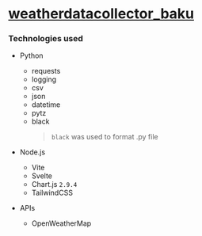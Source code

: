 # [weatherdatacollector_baku](https://test2user-aqil.github.io/weatherdatacollector_baku/)

### **Technologies used**

-   Python
    -   requests
    -   logging
    -   csv
    -   json
    -   datetime
    -   pytz
    -   black
        > `black` was used to format .py file
-   Node.js

    -   Vite
    -   Svelte
    -   Chart.js `2.9.4`
    -   TailwindCSS

-   APIs
    -   OpenWeatherMap
